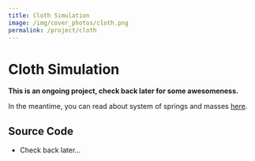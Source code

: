 ```yaml
---
title: Cloth Simulation
image: /img/cover_photos/cloth.png
permalink: /project/cloth
---
```


# Cloth Simulation
**This is an ongoing project, check back later for some awesomeness.**

In the meantime, you can read about system of springs and masses <a href="https://en.wikipedia.org/wiki/Effective_mass_(spring%E2%80%93mass_system)" target="_blank">here</a>.

## Source Code
- Check back later...